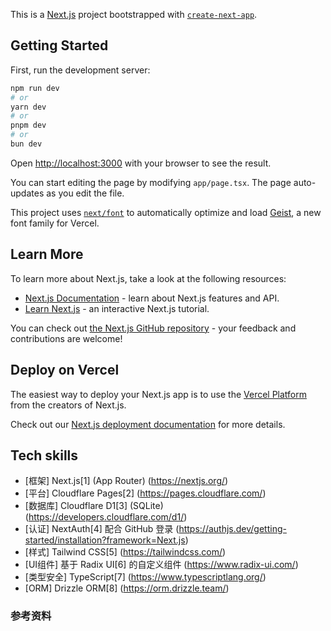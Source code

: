 This is a [Next.js](https://nextjs.org) project bootstrapped with [`create-next-app`](https://nextjs.org/docs/app/api-reference/cli/create-next-app).

## Getting Started

First, run the development server:

```bash
npm run dev
# or
yarn dev
# or
pnpm dev
# or
bun dev
```

Open [http://localhost:3000](http://localhost:3000) with your browser to see the result.

You can start editing the page by modifying `app/page.tsx`. The page auto-updates as you edit the file.

This project uses [`next/font`](https://nextjs.org/docs/app/building-your-application/optimizing/fonts) to automatically optimize and load [Geist](https://vercel.com/font), a new font family for Vercel.

## Learn More

To learn more about Next.js, take a look at the following resources:

- [Next.js Documentation](https://nextjs.org/docs) - learn about Next.js features and API.
- [Learn Next.js](https://nextjs.org/learn) - an interactive Next.js tutorial.

You can check out [the Next.js GitHub repository](https://github.com/vercel/next.js) - your feedback and contributions are welcome!

## Deploy on Vercel

The easiest way to deploy your Next.js app is to use the [Vercel Platform](https://vercel.com/new?utm_medium=default-template&filter=next.js&utm_source=create-next-app&utm_campaign=create-next-app-readme) from the creators of Next.js.

Check out our [Next.js deployment documentation](https://nextjs.org/docs/app/building-your-application/deploying) for more details.

## Tech skills
- [框架] Next.js[1] (App Router) (https://nextjs.org/)
- [平台] Cloudflare Pages[2] (https://pages.cloudflare.com/)
- [数据库] Cloudflare D1[3] (SQLite) (https://developers.cloudflare.com/d1/)
- [认证] NextAuth[4] 配合 GitHub 登录 (https://authjs.dev/getting-started/installation?framework=Next.js)
- [样式] Tailwind CSS[5] (https://tailwindcss.com/)
- [UI组件] 基于 Radix UI[6] 的自定义组件 (https://www.radix-ui.com/)
- [类型安全] TypeScript[7] (https://www.typescriptlang.org/)
- [ORM] Drizzle ORM[8] (https://orm.drizzle.team/)

### 参考资料
[reference]: (https://mp.weixin.qq.com/s/ubJsP0MWbNKtzox3AYZhag)